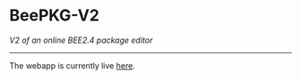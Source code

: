 # BeePKG-V2
*V2 of an online BEE2.4 package editor*

---
The webapp is currently live [here](https://koerismo.github.io/BeePKG-V2/).
